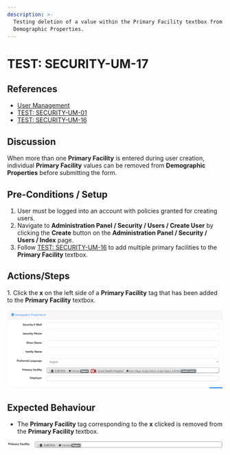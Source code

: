 ```yaml
---
description: >-
  Testing deletion of a value within the Primary Facility textbox from
  Demographic Properties.
---
```


# TEST: SECURITY-UM-17

## References

* [User Management](broken-reference)
* [TEST: SECURITY-UM-01](test-security-um-01.md)
* [TEST: SECURITY-UM-16](test-security-um-16.md)

## Discussion

When more than one **Primary Facility** is entered during user creation, individual **Primary Facility** values can be removed from **Demographic Properties** before submitting the form.&#x20;

## Pre-Conditions / Setup

1. User must be logged into an account with policies granted for creating users.
2. Navigate to **Administration Panel / Security / Users / Create User** by clicking the **Create** button on the **Administration Panel / Security / Users / Index** page.
3. Follow [TEST: SECURITY-UM-16](test-security-um-16.md) to add multiple primary facilities to the **Primary Facility** textbox.

## Actions/Steps

1\. Click the **x** on the left side of a **Primary Facility** tag that has been added to the **Primary Facility** textbox.

![](<../../../../../../../../../.gitbook/assets/image (261).png>)

## Expected Behaviour

* The **Primary Facility** tag corresponding to the **x** clicked is removed from the **Primary Facility** textbox.

![](<../../../../../../../../../.gitbook/assets/image (250).png>)

